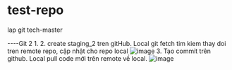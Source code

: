 # test-repo
lap git tech-master
 
 
 ----Git 2
          1.
          2. create staging_2 tren gitHub. Local git fetch tim kiem thay doi tren remote repo, cập nhật cho repo local
  ![image](https://user-images.githubusercontent.com/48502260/227212979-aa2bc405-16d8-4a86-afc6-dd30d568c1a6.png)
          3. Tạo commit trên github. Local pull code mới trên remote về local.
   ![image](https://user-images.githubusercontent.com/48502260/227214549-67c5fa24-7c4d-4d6a-9c04-3ff5bd5a35fa.png)

  
